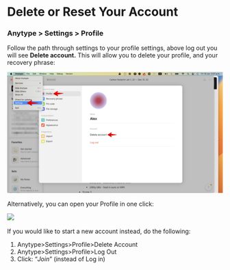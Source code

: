 # Delete or Reset Your Account

### Anytype > Settings > Profile

Follow the path through settings to your profile settings, above log out you will see **Delete account.** This will allow you to delete your profile, and your recovery phrase:

![](<../.gitbook/assets/Anytype settings + delete account.jpg>)&#x20;

Alternatively, you can open your Profile in one click:

![](<../.gitbook/assets/Anytype settings + delete account #2.png>)

If you would like to start a new account instead, do the following:

1. Anytype>Settings>Profile>Delete Account
2. Anytype>Settings>Profile>Log Out
3. Click: “_Join_” (instead of Log in)
